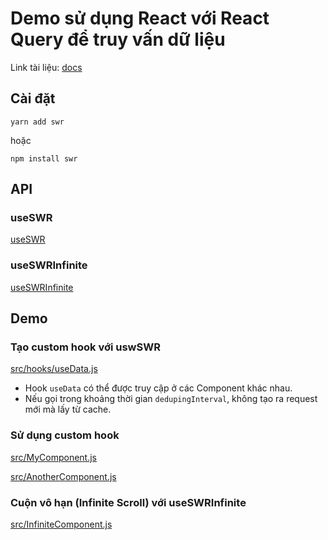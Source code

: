# Demo sử dụng React với React Query để truy vấn dữ liệu

Link tài liệu: [docs](https://swr.vercel.app/docs/getting-started)

## Cài đặt

`yarn add swr`

hoặc

`npm install swr`

## API

### useSWR

[useSWR](https://swr.vercel.app/docs/options)

### useSWRInfinite
[useSWRInfinite](https://swr.vercel.app/docs/pagination#useswrinfinite)

## Demo

### Tạo custom hook với uswSWR

[src/hooks/useData.js](https://github.com/lqaxx7799/swr-demo/tree/master/src/hooks/useData.js)

- Hook `useData` có thể được truy cập ở các Component khác nhau.
- Nếu gọi trong khoảng thời gian `dedupingInterval`, không tạo ra request mới mà lấy từ cache.

### Sử dụng custom hook
[src/MyComponent.js](https://github.com/lqaxx7799/swr-demo/tree/master/src/MyComponent.js) 

[src/AnotherComponent.js](https://github.com/lqaxx7799/swr-demo/tree/master/src/AnotherComponent.js) 

### Cuộn vô hạn (Infinite Scroll) với useSWRInfinite
[src/InfiniteComponent.js](https://github.com/lqaxx7799/swr-demo/tree/master/src/InfiniteComponent.js) 
